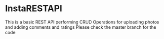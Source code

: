 # InstaRESTAPI
This is a basic REST API performing CRUD Operations for uploading photos and adding comments and ratings
Please check the master branch for the code
